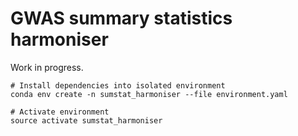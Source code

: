 GWAS summary statistics harmoniser
==================================

Work in progress.

```
# Install dependencies into isolated environment
conda env create -n sumstat_harmoniser --file environment.yaml

# Activate environment
source activate sumstat_harmoniser
```
